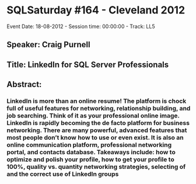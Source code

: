 # SQLSaturday #164 - Cleveland 2012
Event Date: 18-08-2012 - Session time: 00:00:00 - Track: LL5
## Speaker: Craig Purnell
## Title: LinkedIn for SQL Server Professionals
## Abstract:
### LinkedIn is more than an online resume! The platform is chock full of useful features for networking, relationship building, and job searching. Think of it as your professional online image. LinkedIn is rapidly becoming the de facto platform for business networking. There are many powerful, advanced features that most people don’t know how to use or even exist. It is also an online communication platform, professional networking portal, and contacts database. Takeaways include: how to optimize and polish your profile, how to get your profile to 100%, quality vs. quantity networking strategies, selecting of and the correct use of LinkedIn groups   

